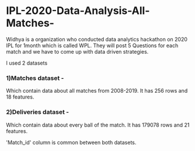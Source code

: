 # IPL-2020-Data-Analysis-All-Matches-
Widhya is a organization who conducted data analytics hackathon on 2020 IPL for 1month which is called WPL. They will post 5 Questions for each match and we have to come up with data driven strategies.

I used 2 datasets 

### 1)Matches dataset - 

Which contain data about all matches from 2008-2019. It has 256 rows and 18 features.

### 2)Deliveries dataset - 

Which contain data about every ball of the match. It has 179078 rows and 21 features.

'Match_id' column is common between both datasets.
